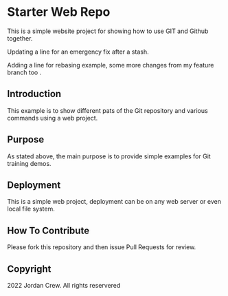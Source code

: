 # Starter Web Repo

This is a simple website project for showing how to use GIT and Github together. 

Updating a line for an emergency fix after a stash. 

Adding a line for rebasing example, some more changes from my feature branch too . 

## Introduction

This example is to show different pats of the Git repository and various commands using a web project.

## Purpose

As stated above, the main purpose is to provide simple examples for Git training demos. 

## Deployment

This is a simple web project, deployment can be on any web server or even local file system. 

## How To Contribute

Please fork this repository and then issue Pull Requests for review. 

## Copyright

2022 Jordan Crew. All rights reservered


